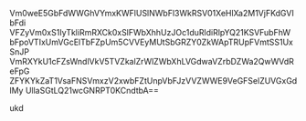 Vm0weE5GbFdWWGhVYmxKWFlUSlNWbFl3WkRSV01XeHlXa2M1VjFKdGVIbFdi
VFZyVm0xS1IyTkliRmRXCk0xSlFWbXhhUzJOc1duRldiRlpYQ21KSVFubFhW
bFpoVTIxUmVGcElTbFZpUm5CVVEyMUtSbGRZY0ZkWApTRUpFVmtSS1UxSnJP
VmRXYkU1cFZsWndlVkV5TVZkalZrWlZWbXhLVGdwaVZrbDZWa2QwWVdReFpG
ZFYKYkZaT1VsaFNSVmxzV2xwbFZtUnpVbFJzVVZWWE9VeGFSelZUVGxGdlMy
UllaSGtLQ21wcGNRPT0KCndtbA==

ukd